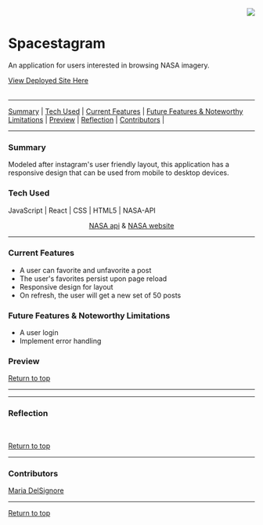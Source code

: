 <div align="right">
  <img src="https://user-images.githubusercontent.com/76507607/133947552-8c29e038-b9d6-404a-94d4-d47ab66b0c30.png" />
</div>
<div>
  <h1>Spacestagram</h1>
  <p>An application for users interested in browsing NASA imagery.</p>
  <a href="https://spacestagram-alpha.vercel.app/">View Deployed Site Here</a>
</div>
<br>



---

[Summary](#summary) |
[Tech Used](#tech-used) |
[Current Features](#current-features) |
[Future Features & Noteworthy Limitations](#future-features-&-noteworthy-limitations) |
[Preview](#preview) |
[Reflection](#reflection) |
[Contributors](#contributors) |

 
---

### Summary
Modeled after instagram's user friendly layout, this application has a responsive design that can be used from mobile to desktop devices.
 
### Tech Used
JavaScript | React | CSS | HTML5 | NASA-API

<div align='center'> <a href="https://github.com/nasa/apod-api">NASA api</a> & <a href="https://www.nasa.gov/">NASA website</a> </div>

---


### Current Features
- A user can favorite and unfavorite a post
- The user's favorites persist upon page reload
- Responsive design for layout
- On refresh, the user will get a new set of 50 posts


### Future Features & Noteworthy Limitations
- A user login
- Implement error handling


### Preview



[Return to top](#spacestagram)

---



---

### Reflection

<br>


[Return to top](#spacestagram)

---
### Contributors
[Maria DelSignore](https://github.com/madhaus4) <br>



---

[Return to top](#spacestaram)


